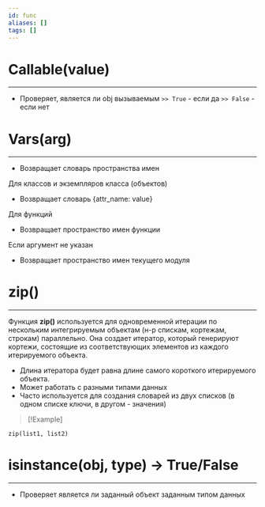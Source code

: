```yaml
---
id: func
aliases: []
tags: []
---
```


# Callable(value)
---
- Проверяет, является ли obj вызываемым
    `>> True` - если да
    `>> False` - если нет


# Vars(arg)
---
- Возвращает словарь пространства имен

Для классов и экземпляров класса (объектов)
- Возвращает словарь {attr_name: value}

Для функций
- Возвращает пространство имен функции

Если аргумент не указан
- Возвращает пространство имен текущего модуля


# zip()
---
Функция **zip()** используется для одновременной итерации по нескольким интегрируемым объектам (н-р спискам, кортежам, строкам) параллельно. Она создает итератор, который генерируют кортежи, состоящие из соответствующих элементов из каждого итерируемого объекта.

- Длина итератора будет равна длине самого короткого итерируемого объекта.
- Может работать с разными типами данных
- Часто используется для создания словарей из двух списков (в одном списке ключи, в другом - значения)

>[!Example]
```sqlite
zip(list1, list2)
```

# isinstance(obj, type) -> True/False
---
- Проверяет является ли заданный объект заданным типом данных


